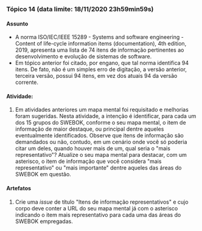 ### Tópico 14 (data limite: **18/11/2020 23h59min59s**)

#### Assunto

- A norma ISO/IEC/IEEE 15289 - Systems and software engineering - Content of life-cycle information items (documentation), 
4th edition, 2019, apresenta uma lista de 74 itens de informação pertinentes ao 
desenvolvimento e evolução de sistemas de software. 
- Em tópico anterior foi citado, por engano, que tal norma identifica 94 itens. De fato, não
é um simples erro de digitação, a versão anterior, terceira versão, possui 94 itens, em vez dos
atuais 94 da versão corrente.
  
#### Atividade:

1. Em atividades anteriores um mapa mental foi requisitado e melhorias foram sugeridas. Nesta atividade, a intenção é identificar,
para cada um dos 15 grupos do SWEBOK, conforme o seu mapa mental, o item de informação de maior destaque,
ou principal dentre aqueles eventualmente identificados. Observe que itens de informação são demandados ou não,
contudo, em um cenário onde você só poderia citar um deles, quando houver mais de um, qual seria o "mais
representativo"? Atualize o seu mapa mental para destacar, com um asterisco, o item de informação que você
considera "mais representativo" ou "mais importante" dentre aqueles das áreas do SWEBOK em questão. 

#### Artefatos

1. Crie uma _issue_ de título "Itens de informação representativos" e cujo corpo deve conter
a URL do seu mapa mental já com o asterisco indicando o item mais representativo para cada uma das áreas do SWEBOK empregadas.
